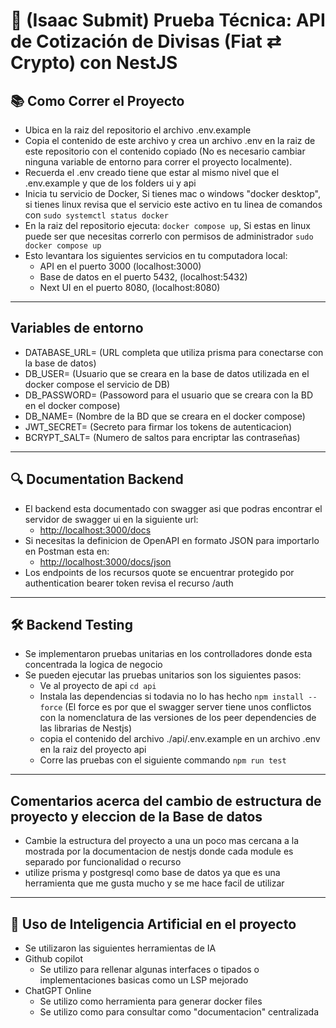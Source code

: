 # 🚀 (Isaac Submit) Prueba Técnica: API de Cotización de Divisas (Fiat ⇄ Crypto) con NestJS

## 📚 Como Correr el Proyecto

- Ubica en la raiz del repositorio el archivo .env.example
- Copia el contenido de este archivo y crea un archivo .env en la raiz de este repositorio con el contenido copiado (No es necesario cambiar ninguna variable de entorno para correr el proyecto localmente).
- Recuerda el .env creado tiene que estar al mismo nivel que el .env.example y que de los folders ui y api
- Inicia tu servicio de Docker, Si tienes mac o windows "docker desktop", si tienes linux revisa que el servicio este activo en tu linea de comandos con `sudo systemctl status docker`
- En la raiz del repositorio ejecuta: `docker compose up`, Si estas en linux puede ser que necesitas correrlo con permisos de administrador `sudo docker compose up`
- Esto levantara los siguientes servicios en tu computadora local:
  - API en el puerto 3000 (localhost:3000)
  - Base de datos en el puerto 5432, (localhost:5432)
  - Next UI en el puerto 8080, (localhost:8080)

---

## Variables de entorno

- DATABASE_URL= (URL completa que utiliza prisma para conectarse con la base de datos)
- DB_USER= (Usuario que se creara en la base de datos utilizada en el docker compose el servicio de DB)
- DB_PASSWORD= (Passoword para el usuario que se creara con la BD en el docker compose)
- DB_NAME= (Nombre de la BD que se creara en el docker compose)
- JWT_SECRET= (Secreto para firmar los tokens de autenticacion)
- BCRYPT_SALT= (Numero de saltos para encriptar las contraseñas)

---

## 🔍 Documentation Backend

- El backend esta documentado con swagger asi que podras encontrar el servidor de swagger ui en la siguiente url:
  - <http://localhost:3000/docs>
- Si necesitas la definicion de OpenAPI en formato JSON para importarlo en Postman esta en:
  - <http://localhost:3000/docs/json>
- Los endpoints de los recursos quote se encuentrar protegido por authentication bearer token revisa el recurso /auth

---

## 🛠 Backend Testing

- Se implementaron pruebas unitarias en los controlladores donde esta concentrada la logica de negocio
- Se pueden ejecutar las pruebas unitarios son los siguientes pasos:
  - Ve al proyecto de api `cd api`
  - Instala las dependencias si todavia no lo has hecho `npm install --force` (El force es por que el swagger server tiene unos conflictos con la nomenclatura de las versiones de los peer dependencies de las librarias de Nestjs)
  - copia el contenido del archivo ./api/.env.example en un archivo .env en la raiz del proyecto api
  - Corre las pruebas con el siguiente commando `npm run test`

---

## Comentarios acerca del cambio de estructura de proyecto y eleccion de la Base de datos

- Cambie la estructura del proyecto a una un poco mas cercana a la mostrada por la documentacion de nestjs donde cada module es separado por funcionalidad o recurso
- utilize prisma y postgresql como base de datos ya que es una herramienta que me gusta mucho y se me hace facil de utilizar

---

## 🤖 Uso de Inteligencia Artificial en el proyecto

- Se utilizaron las siguientes herramientas de IA
- Github copilot
  - Se utilizo para rellenar algunas interfaces o tipados o implementaciones basicas como un LSP mejorado
- ChatGPT Online
  - Se utilizo como herramienta para generar docker files
  - Se utilizo como para consultar como "documentacion" centralizada

